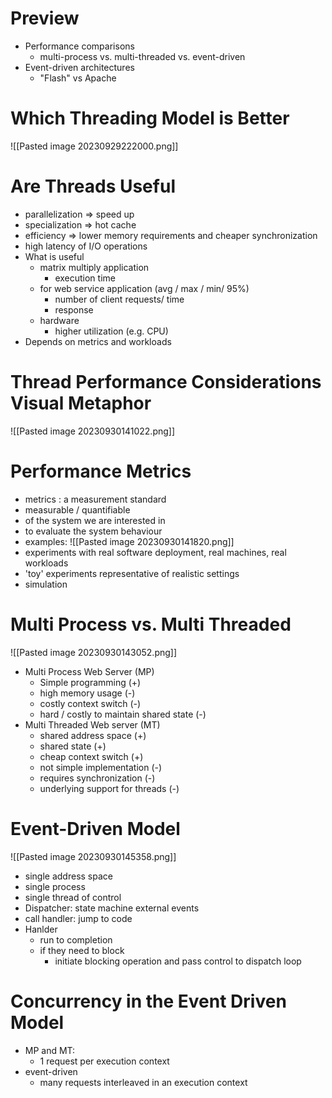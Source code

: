 # Preview
- Performance comparisons
	- multi-process vs. multi-threaded vs. event-driven
- Event-driven architectures
	- "Flash" vs Apache
# Which Threading Model is Better
![[Pasted image 20230929222000.png]]
# Are Threads Useful
- parallelization => speed up
- specialization => hot cache
- efficiency => lower memory requirements and cheaper synchronization
- high latency of I/O operations
- What is useful
	- matrix multiply application
		- execution time
	- for web service application (avg / max / min/ 95%)
		- number of client requests/ time
		- response
	- hardware
		- higher utilization (e.g. CPU)
- Depends on metrics and workloads
# Thread Performance Considerations Visual Metaphor
![[Pasted image 20230930141022.png]]
# Performance Metrics
- metrics : a measurement standard
- measurable / quantifiable
- of the system we are interested in
- to evaluate the system behaviour
- examples:
	![[Pasted image 20230930141820.png]]
- experiments with real software deployment, real machines, real workloads
- 'toy' experiments representative of realistic settings
- simulation
# Multi Process vs. Multi Threaded
![[Pasted image 20230930143052.png]]
- Multi Process Web Server (MP)
	- Simple programming (+)
	- high memory usage (-)
	- costly context switch (-)
	- hard / costly to maintain shared state (-)
- Multi Threaded Web server (MT)
	- shared address space (+)
	- shared state (+)
	- cheap context switch (+)
	- not simple implementation  (-)
	- requires synchronization  (-)
	- underlying support for threads  (-)
# Event-Driven Model
![[Pasted image 20230930145358.png]]
- single address space
- single process
- single thread of control
- Dispatcher: state machine external events
- call handler: jump to code
- Hanlder
	- run to completion
	- if they need to block
		- initiate blocking operation and pass control to dispatch loop
# Concurrency in the Event Driven Model
- MP and MT:
	- 1 request per execution context
- event-driven
	- many requests interleaved in an execution context
